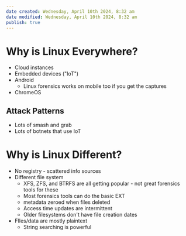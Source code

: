 ```yaml
---
date created: Wednesday, April 10th 2024, 8:32 am
date modified: Wednesday, April 10th 2024, 8:32 am
publish: true
---
```


# Why is Linux Everywhere?
- Cloud instances
- Embedded devices ("IoT")
- Android
	- Linux forensics works on mobile too if you get the captures
- ChromeOS
## Attack Patterns
- Lots of smash and grab
- Lots of botnets that use IoT 
# Why is Linux Different?
- No registry - scattered info sources
- Different file system 
	- XFS, ZFS, and BTRFS are all getting popular - not great forensics tools for these
	- Most forensics tools can do the basic EXT
	- metadata zeroed when files deleted
	- Access time updates are intermittent
	- Older filesystems don't have file creation dates
- FIles/data are mostly plaintext
	- String searching is powerful